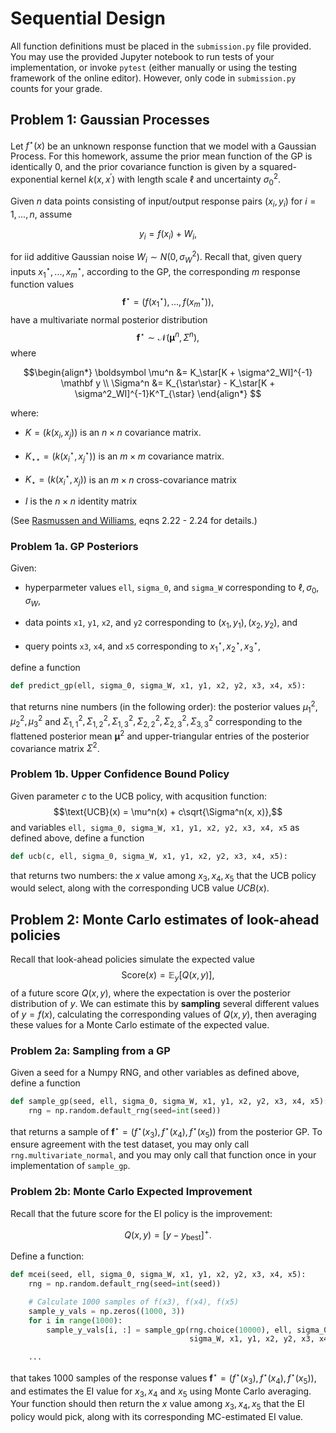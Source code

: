 # Sequential Design

All function definitions must be placed in the `submission.py` file provided.
You may use the provided Jupyter notebook to run tests of your implementation,
or invoke `pytest` (either manually or using the testing framework of the online
editor). However, only code in `submission.py` counts for your grade.

## Problem 1: Gaussian Processes

Let $f^\star(x)$ be an unknown response function that we model with a 
Gaussian Process. For this homework, assume the prior mean function of the GP is 
identically 0, and the prior covariance function is given by a 
squared-exponential kernel $k(x, x^\prime)$ with length scale $\ell$ and 
uncertainty $\sigma^2_0$. 

Given $n$ data points consisting of input/output response pairs $(x_i, y_i)$ for $i = 1, ..., n$, assume

$$y_i = f(x_i) + W_i,$$

for iid additive Gaussian noise $W_i \sim N(0, \sigma^2_W)$. Recall that, given
query inputs $x^\star_1, ..., x^\star_m$, according to the GP, the corresponding
$m$ response function values 
$$\mathbf f^\star = (f(x^\star_1), ..., f(x^\star_m)), $$
have a multivariate normal posterior distribution 
$$\mathbf f^\star \sim \mathcal N(\boldsymbol \mu^n, \Sigma^n),$$ 
where

$$\begin{align*}
\boldsymbol \mu^n &= K_\star[K + \sigma^2_WI]^{-1} \mathbf y \\
\Sigma^n &= K_{\star\star} - K_\star[K + \sigma^2_WI]^{-1}K^T_{\star}
\end{align*}
$$

where:
* $K = \left(k(x_i, x_j)\right)$ is an $n \times n$ covariance matrix.
* $K_{\star\star} = \left(k(x^\star_i, x^\star_j)\right)$ is an $m \times m$
    covariance matrix.
* $K_\star = \left(k(x^\star_i, x_j)\right)$ is an $m \times n$ cross-covariance 
    matrix

* $I$ is the $n\times n$ identity matrix

(See [Rasmussen and Williams](https://gaussianprocess.org/gpml/chapters/RW.pdf), 
eqns 2.22 - 2.24 for details.)

### Problem 1a. GP Posteriors
Given:

* hyperparmeter values `ell`, `sigma_0`, and `sigma_W` corresponding to 
    $\ell, \sigma_0, \sigma_W$, 

* data points `x1`, `y1`, `x2`, and `y2` corresponding to $(x_1, y_1), (x_2, y_2)$,
  and

* query points `x3`, `x4`, and `x5` corresponding to 
    $x^\star_1, x^\star_2, x^\star_3$,

define a function

```python
def predict_gp(ell, sigma_0, sigma_W, x1, y1, x2, y2, x3, x4, x5):
```
that returns nine numbers (in the following order): the posterior values 
$\mu^2_1, \mu^2_2, \mu^2_3$ and 
$\Sigma^2_{1,1}, \Sigma^2_{1,2}, \Sigma^2_{1,3}, \Sigma^2_{2,2}, \Sigma^2_{2,3}, \Sigma^2_{3,3}$ 
corresponding to the flattened posterior mean $\boldsymbol \mu^2$ and 
upper-triangular entries of the posterior covariance matrix $\Sigma^2$.

### Problem 1b. Upper Confidence Bound Policy

Given parameter $c$ to the UCB policy, with acqusition function:
$$\text{UCB}(x) = \mu^n(x) + c\sqrt{\Sigma^n(x, x)},$$
and variables `ell, sigma_0, sigma_W, x1, y1, x2, y2, x3, x4, x5` as defined
above, define a function

```python
def ucb(c, ell, sigma_0, sigma_W, x1, y1, x2, y2, x3, x4, x5):
```

that returns two numbers: the $x$ value among $x_3, x_4, x_5$ that 
the UCB policy would select, along with the corresponding UCB value $UCB(x)$.


## Problem 2: Monte Carlo estimates of look-ahead policies

Recall that look-ahead policies simulate the expected value 
$$\text{Score}(x) = \mathbb E_y[Q(x, y)],$$
of a future score $Q(x, y)$, where the expectation is over the posterior 
distribution of $y$. We can estimate this by **sampling** several different 
values of $y = f(x)$, calculating the corresponding values of $Q(x, y)$,
then averaging these values for a Monte Carlo estimate of the expected value.

### Problem 2a: Sampling from a GP

Given a seed for a Numpy RNG, and other variables as defined above, define 
a function

```python
def sample_gp(seed, ell, sigma_0, sigma_W, x1, y1, x2, y2, x3, x4, x5):
    rng = np.random.default_rng(seed=int(seed))
```
that returns a sample of 
$\mathbf f^\star = (f^\star(x_3), f^\star(x_4), f^\star(x_5))$ from the 
posterior GP. To ensure agreement with the test dataset, you may only call
`rng.multivariate_normal`, and you may only call that function once in your
implementation of `sample_gp`.

### Problem 2b: Monte Carlo Expected Improvement

Recall that the future score for the EI policy is the improvement:

$$Q(x, y) = [y - y_\text{best}]^+.$$

Define a function:

```python
def mcei(seed, ell, sigma_0, sigma_W, x1, y1, x2, y2, x3, x4, x5):
    rng = np.random.default_rng(seed=int(seed))

    # Calculate 1000 samples of f(x3), f(x4), f(x5)
    sample_y_vals = np.zeros((1000, 3))
    for i in range(1000):
        sample_y_vals[i, :] = sample_gp(rng.choice(10000), ell, sigma_0, 
                                        sigma_W, x1, y1, x2, y2, x3, x4, x5)

    ...
```

that takes 1000 samples of the response values 
$\mathbf f^\star = (f^\star(x_3), f^\star(x_4), f^\star(x_5))$,
and estimates the EI value for $x_3, x_4$ and $x_5$ using Monte Carlo averaging.
Your function should then return the $x$ value among $x_3, x_4, x_5$ that the 
EI policy would pick, along with its corresponding MC-estimated EI value.


